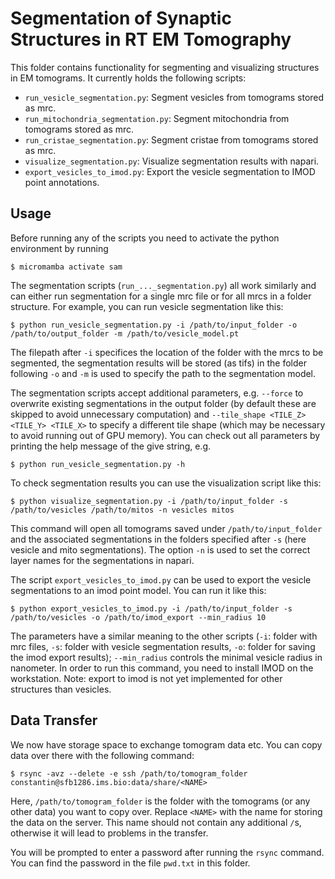 # Segmentation of Synaptic Structures in RT EM Tomography

This folder contains functionality for segmenting and visualizing structures in EM tomograms.
It currently holds the following scripts:
- `run_vesicle_segmentation.py`: Segment vesicles from tomograms stored as mrc.
- `run_mitochondria_segmentation.py`: Segment mitochondria from tomograms stored as mrc.
- `run_cristae_segmentation.py`: Segment cristae from tomograms stored as mrc.
- `visualize_segmentation.py`: Visualize segmentation results with napari.
- `export_vesicles_to_imod.py`: Export the vesicle segmentation to IMOD point annotations.

## Usage

Before running any of the scripts you need to activate the python environment by running
```
$ micromamba activate sam
```

The segmentation scripts (`run_..._segmentation.py`) all work similarly and can either run segmentation for a single mrc file or for all mrcs in a folder structure.
For example, you can run vesicle segmentation like this:
```
$ python run_vesicle_segmentation.py -i /path/to/input_folder -o /path/to/output_folder -m /path/to/vesicle_model.pt
```
The filepath after `-i` specifices the location of the folder with the mrcs to be segmented, the segmentation results will be stored (as tifs) in the folder following `-o` and `-m` is used to specify the path to the segmentation model.

The segmentation scripts accept additional parameters, e.g. `--force` to overwrite existing segmentations in the output folder (by default these are skipped to avoid unnecessary computation) and `--tile_shape <TILE_Z> <TILE_Y> <TILE_X>` to specify a different tile shape (which may be necessary to avoid running out of GPU memory).
You can check out all parameters by printing the help message of the give string, e.g.
```
$ python run_vesicle_segmentation.py -h
```

To check segmentation results you can use the visualization script like this:
```
$ python visualize_segmentation.py -i /path/to/input_folder -s /path/to/vesicles /path/to/mitos -n vesicles mitos
```
This command will open all tomograms saved under `/path/to/input_folder` and the associated segmentations in the folders specified after `-s` (here vesicle and mito segmentations). The option `-n` is used to set the correct layer names for the segmentations in napari.

The script `export_vesicles_to_imod.py` can be used to export the vesicle segmentations to an imod point model.
You can run it like this:
```
$ python export_vesicles_to_imod.py -i /path/to/input_folder -s /path/to/vesicles -o /path/to/imod_export --min_radius 10
```
The parameters have a similar meaning to the other scripts (`-i`: folder with mrc files, `-s`: folder with vesicle segmentation results, `-o`: folder for saving the imod export results); `--min_radius` controls the minimal vesicle radius in nanometer.
In order to run this command, you need to install IMOD on the workstation.
Note: export to imod is not yet implemented for other structures than vesicles.


## Data Transfer

We now have storage space to exchange tomogram data etc.
You can copy data over there with the following command:
```
$ rsync -avz --delete -e ssh /path/to/tomogram_folder constantin@sfb1286.ims.bio:data/share/<NAME>
```
Here, `/path/to/tomogram_folder` is the folder with the tomograms (or any other data) you want to copy over.
Replace `<NAME>` with the name for storing the data on the server. This name should not contain any additional `/`s,
otherwise it will lead to problems in the transfer.

You will be prompted to enter a password after running the `rsync` command. You can find the password in the file `pwd.txt` in this folder.

